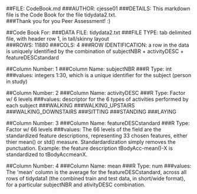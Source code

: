 ##FILE: CodeBook.md
###AUTHOR: cjesse01
###DETAILS: This markdown file is the Code Book for the file tidydata2.txt.  
###Thank you for you Peer Assessment! :)

##Code Book For:
###DATA FILE: tidydata2.txt
###FILE TYPE: tab delimited file, with header row 1, in tall/skinny layout      		
###ROWS: 11880
###COLS: 4
###ROW IDENTIFICATION:  a row in the data is uniquely identified by the combination of subjectNBR + activityDESC + featureDESCstandard

##Column Number: 1
###Column Name: subjectNBR
###R Type: int
###values: integers 1:30, which is a unique identifier for the subject (person in study)

##Column Number: 2
###Column Name: activityDESC
###R Type: Factor w/ 6 levels
###values: descriptor for the 6 types of activities performed by each subject
###WALKING
###WALKING_UPSTAIRS
###WALKING_DOWNSTAIRS
###SITTING
###STANDING
###LAYING

##Column Number: 3
###Column Name: featureDESCstandard
###R Type: Factor w/ 66 levels
###values: The 66 levels of the field are the standardized feature descriptions, representing 33 chosen features, either thier mean() or std() measure. Standardardization simply removes the punctuation. Example: the feature description tBodyAcc-mean()-X is standardized to tBodyAccmeanX.

##Column Number: 4
###Column Name: mean
###R Type: num
###values: The 'mean' column is the average for the featureDESCstandard, across all rows of tidydata1 (the combined train and test data, in short/wide format), for a particular subjectNBR and ativityDESC combination.
